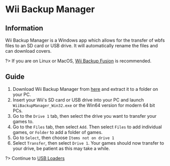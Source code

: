 # Wii Backup Manager

## Information
Wii Backup Manager is a Windows app which allows for the transfer of wbfs files to an SD card or USB drive. It will automatically rename the files and can download covers.

?> If you are on Linux or MacOS, [Wii Backup Fusion](https://github.com/larsenv/Wii-Backup-Fusion) is recommended.

## Guide
1. Download Wii Backup Manager from [here](https://static.wiidatabase.de/Wii-Backup-Manager.zip) and extract it to a folder on your PC.
2. Insert your Wii's SD card or USB drive into your PC and launch `WiiBackupManager_Win32.exe` or the Win64 version for modern 64 bit PCs.
3. Go to the `Drive 1` tab, then select the drive you want to transfer your games to.
4. Go to the `Files` tab, then select `Add`. Then select `Files` to add individual games, or `Folder` to add a folder of games.
5. Go to `Select`, then choose `Items not on drive 1`
6. Select `Transfer`, then select `Drive 1`. Your games should now transfer to your drive, be patient as this may take a while.

?> Continue to [USB Loaders](/usbloaders)